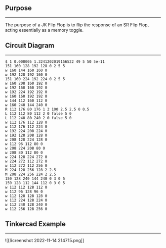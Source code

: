 ## Purpose
---
The purpose of a JK Flip Flop is to flip the response of an SR Flip Flop, acting essentially as a memory toggle.

## Circuit Diagram
---
```circuitjs
$ 1 0.000005 1.3241202019156522 49 5 50 5e-11
151 160 128 192 128 0 2 5 5
w 160 144 160 160 0
w 192 128 192 160 0
151 160 224 192 224 0 2 5 5
w 160 208 160 192 0
w 192 160 160 192 0
w 192 224 192 192 0
w 160 160 192 192 0
w 144 112 160 112 0
w 160 240 144 240 0
R 112 176 80 176 1 2 100 2.5 2.5 0 0.5
L 112 112 80 112 2 0 false 5 0
L 112 240 80 240 2 0 false 5 0
w 112 176 112 128 0
w 112 176 112 224 0
w 192 224 208 224 0
w 192 128 208 128 0
w 208 128 224 128 0
w 112 96 112 80 0
w 208 224 208 80 0
w 208 80 112 80 0
w 224 128 224 272 0
w 224 272 112 272 0
w 112 272 112 256 0
M 224 128 256 128 2 2.5
M 208 224 256 224 2 2.5
150 128 240 144 240 0 3 0 5
150 128 112 144 112 0 3 0 5
w 112 112 128 112 0
w 112 96 128 96 0
w 112 128 128 128 0
w 112 224 128 224 0
w 112 240 128 240 0
w 112 256 128 256 0

```

## Tinkercad Example
---
![[Screenshot 2022-11-14 214715.png]]
